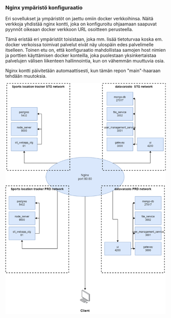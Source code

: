 ### Nginx ympäristö konfiguraatio

Eri sovellukset ja ympäristöt on jaettu omiin docker verkkoihinsa. Näitä verkkoja yhdistää nginx kontti, joka on konfiguroitu ohjaamaan saapuvat pyynnöt oikeaan docker verkkoon URL osoitteen perusteella.

Tämä eristää eri ympäristöt toisistaan, joka mm. lisää tietoturvaa koska em. docker verkoissa toimivat palvelut eivät näy ulospäin edes palvelimelle itselleen. Toinen etu on, että konfiguraatio mahdollistaa samojen host nimien ja porttien käyttämisen docker konteilla, joka puolestaan yksinkertaistaa palvelujen välisen liikenteen hallinnointia, kun on vähemmän muuttuvia osia.

Nginx kontti päivitetään automaattisesti, kun tämän repon "main"-haaraan tehdään muutoksia.

![alt text](https://github.com/5G00BD88-3006-Innovaatioprojekti/nginx/blob/main/README%20pictures/network-config.png?raw=true)
